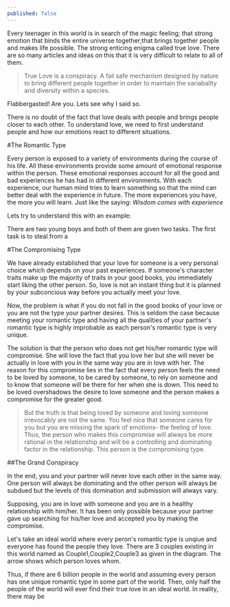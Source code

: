 ```yaml
---
published: false
---
```


Every teenager in this world is in search of the magic feeling; that strong emotion that binds the entire universe together;that brings together people and makes life possible. The strong enticing enigma called true love.
There are so many articles and ideas on this that it is very difficult to relate to all of them.

>True Love is a conspiracy. A fail safe mechanism designed by nature to bring different people together in order to maintain the variabality and diversity within a species. 

Flabbergasted! Are you.
Lets see why I said so.

There is no doubt of the fact that love deals with people and brings people closer to each other. To understand love, we need to first understand people and how our emotions react to different situations.

#The Romantic Type

Every person is exposed to a variety of environments during the course of his life. All these environments provide some amount of emotional response within the person. These emotional responses account for all the good and bad experiences he has had in different environments. With each experience, our human mind tries to learn something so that the mind can better deal with the experience in future. The more experiences you have, the more you will learn. Just like the saying: *Wisdom comes with experience*

Lets try to understand this with an example:

There are two young boys and both of them are given two tasks. The first task is to steal from a 

#The Compromising Type

We have already established that your love for someone is a very personal choice which depends on your past experiences. If someone's character traits make up the majority of traits in your good books, you immediately start liking the other person. So, love is not an instant thing but it is planned by your subconcious way before you actually meet your love. 

Now, the problem is what if you do not fall in the good books of your love or you are not the type your partner desires. This is seldom the case because meeting your romantic type and having all the qualities of your partner's romantic type is highly improbable as each person's romantic type is very unique.

The solution is that the person who does not get his/her romantic type will compromise. She will love the fact that you love her but she will never be actually in love with you in the same way you are in love with her. The reason for this compromise lies in the fact that every person feels the need to be loved by someone, to be cared by someone, to rely on someone and to know that someone will be there for her when she is down. This need to be loved overshadows the desire to love someone and the person makes a compromise for the greater good.

> But the truth is that being loved by someone and loving someone irrevocably are not the same. You feel nice that someone cares for you but you are missing the spark of emotions- the feeling of love. Thus, the person who makes this compromise will always be more rational in the relationship and will be a controlling and dominating factor in the relationship. This person is the compromising type.

##The Grand Conspiracy

In the end, you and your partner will never love each other in the same way. One person will always be dominating and the other person will always be subdued but the levels of this domination and submission will always vary.

Supposing, you are in love with someone and you are in a healthy relationship with him/her. It has been only possible because your partner gave up searching for his/her love and accepted you by making the compromise. 

Let's take an ideal world where every peron's romantic type is unqiue and everyone has found the people they love. There are 3 couples existing in this world named as Couple1,Couple2,Couple3 as given in the diagram. The arrow shows which person loves whom.

Thus, if there are 6 billion people in the world and assuming every person has one unique romantic type in some part of the world. Then, only half the people of the world will ever find their true love in an ideal world.
In reality, there may be 